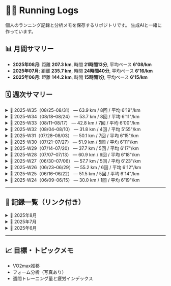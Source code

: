 # 🏃‍♂️ Running Logs

個人のランニング記録と分析メモを保存するリポジトリです。
生成AIと一緒に作っています。

## 📊 月間サマリー


<!-- SUMMARY_START -->
- **2025年08月**: 距離 **207.3 km**, 時間 **21時間13分**, 平均ペース **6'08/km**
- **2025年07月**: 距離 **235.7 km**, 時間 **24時間40分**, 平均ペース **6'16/km**
- **2025年06月**: 距離 **144.2 km**, 時間 **15時間1分**, 平均ペース **6'15/km**
<!-- SUMMARY_END -->


## 🗓️ 週次サマリー

<!-- WEEKLY_SUMMARY_START -->
<details>
<summary>📆 2025-W35（08/25–08/31） — 63.9 km / 8回 / 平均 6'19"/km</summary>

- 最長: 20.0 km — [2025-08-31-01](logs/2025-08-31-01.md)
</details>

<details>
<summary>📆 2025-W34（08/18–08/24） — 53.7 km / 8回 / 平均 6'11"/km</summary>

- 最長: 15.1 km — [2025-08-19-01](logs/2025-08-19-01.md)
</details>

<details>
<summary>📆 2025-W33（08/11–08/17） — 42.8 km / 7回 / 平均 6'00"/km</summary>

- 最長: 10.1 km — [2025-08-14-01](logs/2025-08-14-01.md)
</details>

<details>
<summary>📆 2025-W32（08/04–08/10） — 31.8 km / 4回 / 平均 5'55"/km</summary>

- 最長: 10.2 km — [2025-08-08-01](logs/2025-08-08-01.md)
</details>

<details>
<summary>📆 2025-W31（07/28–08/03） — 50.1 km / 7回 / 平均 6'15"/km</summary>

- 最長: 10.4 km — [2025-07-29](logs/2025-07-29.md)
</details>

<details>
<summary>📆 2025-W30（07/21–07/27） — 51.9 km / 5回 / 平均 6'11"/km</summary>

- 最長: 16.3 km — [2025-07-27](logs/2025-07-27.md)
</details>

<details>
<summary>📆 2025-W29（07/14–07/20） — 37.7 km / 5回 / 平均 6'17"/km</summary>

- 最長: 10.2 km — [2025-07-17](logs/2025-07-17.md)
</details>

<details>
<summary>📆 2025-W28（07/07–07/13） — 60.9 km / 6回 / 平均 6'18"/km</summary>

- 最長: 21.1 km — [2025-07-12](logs/2025-07-12.md)
</details>

<details>
<summary>📆 2025-W27（06/30–07/06） — 57.7 km / 5回 / 平均 6'23"/km</summary>

- 最長: 30.0 km — [2025-07-05](logs/2025-07-05.md)
</details>

<details>
<summary>📆 2025-W26（06/23–06/29） — 55.2 km / 6回 / 平均 6'12"/km</summary>

- 最長: 20.1 km — [2025-06-29](logs/2025-06-29.md)
</details>

<details>
<summary>📆 2025-W25（06/16–06/22） — 51.5 km / 5回 / 平均 6'14"/km</summary>

- 最長: 20.7 km — [2025-06-22](logs/2025-06-22.md)
</details>

<details>
<summary>📆 2025-W24（06/09–06/15） — 30.0 km / 1回 / 平均 6'19"/km</summary>

- 最長: 30.0 km — [2025-06-15](logs/2025-06-15.md)
</details>

<!-- WEEKLY_SUMMARY_END -->


---


## 📅 記録一覧（リンク付き）

<!-- RECORD_LIST_START -->
<details>
<summary>📂 2025年8月</summary>

<!-- RECORD_LIST_2025_08_START -->
- [2025-08-31-01](logs/2025-08-31-01.md)
- [2025-08-30-02](logs/2025-08-30-02.md)
- [2025-08-30-01](logs/2025-08-30-01.md)
- [2025-08-29-01](logs/2025-08-29-01.md)
- [2025-08-28-01](logs/2025-08-28-01.md)
- [2025-08-27-01](logs/2025-08-27-01.md)
- [2025-08-26-01](logs/2025-08-26-01.md)
- [2025-08-25-01](logs/2025-08-25-01.md)
- [2025-08-24-03](logs/2025-08-24-03.md)
- [2025-08-24-02](logs/2025-08-24-02.md)
- [2025-08-24-01](logs/2025-08-24-01.md)
- [2025-08-22-01](logs/2025-08-22-01.md)
- [2025-08-21-01](logs/2025-08-21-01.md)
- [2025-08-20-01](logs/2025-08-20-01.md)
- [2025-08-19-01](logs/2025-08-19-01.md)
- [2025-08-18-01](logs/2025-08-18-01.md)
- [2025-08-16-02](logs/2025-08-16-02.md)
- [2025-08-16-01](logs/2025-08-16-01.md)
- [2025-08-15-01](logs/2025-08-15-01.md)
- [2025-08-14-01](logs/2025-08-14-01.md)
- [2025-08-13-02](logs/2025-08-13-02.md)
- [2025-08-13-01](logs/2025-08-13-01.md)
- [2025-08-11-01](logs/2025-08-11-01.md)
- [2025-08-08-01](logs/2025-08-08-01.md)
- [2025-08-07-01](logs/2025-08-07-01.md)
- [2025-08-06-01](logs/2025-08-06-01.md)
- [2025-08-05-01](logs/2025-08-05-01.md)
- [2025-08-03-01](logs/2025-08-03-01.md)
- [2025-08-02-01](logs/2025-08-02-01.md)
<!-- RECORD_LIST_2025_08_END -->
</details>

<details>
<summary>📂 2025年7月</summary>

<!-- RECORD_LIST_2025_07_START -->
- [2025-07-31-01](logs/2025-07-31-01.md)
- [2025-07-30](logs/2025-07-30.md)
- [2025-07-30-02](logs/2025-07-30-02.md)
- [2025-07-29](logs/2025-07-29.md)
- [2025-07-28](logs/2025-07-28.md)
- [2025-07-27](logs/2025-07-27.md)
- [2025-07-25](logs/2025-07-25.md)
- [2025-07-24](logs/2025-07-24.md)
- [2025-07-23](logs/2025-07-23.md)
- [2025-07-22](logs/2025-07-22.md)
- [2025-07-18](logs/2025-07-18.md)
- [2025-07-17](logs/2025-07-17.md)
- [2025-07-16](logs/2025-07-16.md)
- [2025-07-15](logs/2025-07-15.md)
- [2025-07-14](logs/2025-07-14.md)
- [2025-07-12](logs/2025-07-12.md)
- [2025-07-11](logs/2025-07-11.md)
- [2025-07-10](logs/2025-07-10.md)
- [2025-07-09](logs/2025-07-09.md)
- [2025-07-08](logs/2025-07-08.md)
- [2025-07-07](logs/2025-07-07.md)
- [2025-07-05](logs/2025-07-05.md)
- [2025-07-04](logs/2025-07-04.md)
- [2025-07-03](logs/2025-07-03.md)
- [2025-07-02](logs/2025-07-02.md)
<!-- RECORD_LIST_2025_07_END -->
</details>

<details>
<summary>📂 2025年6月</summary>

<!-- RECORD_LIST_2025_06_START -->
- [2025-06-30](logs/2025-06-30.md)
- [2025-06-29](logs/2025-06-29.md)
- [2025-06-27](logs/2025-06-27.md)
- [2025-06-26](logs/2025-06-26.md)
- [2025-06-25](logs/2025-06-25.md)
- [2025-06-24](logs/2025-06-24.md)
- [2025-06-23](logs/2025-06-23.md)
- [2025-06-22](logs/2025-06-22.md)
- [2025-06-20](logs/2025-06-20.md)
- [2025-06-19](logs/2025-06-19.md)
- [2025-06-18](logs/2025-06-18.md)
- [2025-06-16](logs/2025-06-16.md)
- [2025-06-15](logs/2025-06-15.md)
<!-- RECORD_LIST_2025_06_END -->
</details>

<!-- RECORD_LIST_END -->





---

## 📈 目標・トピックメモ

- VO2max推移
- フォーム分析（写真あり）
- 週間トレーニング量と疲労インデックス